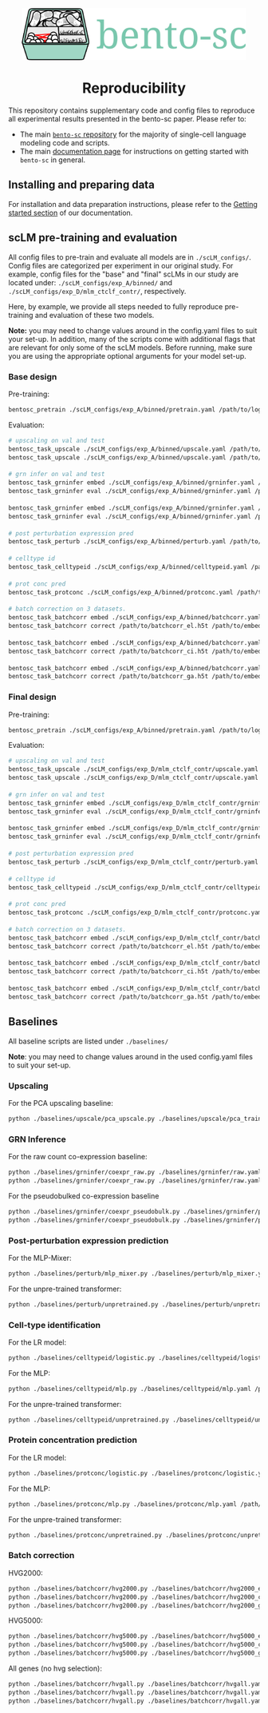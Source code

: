 <div align="center">

<img src="https://raw.githubusercontent.com/gdewael/bento-sc/refs/heads/main/assets/bento.svg" align="center" width="450" alt="bento-sc" href="https://github.com/gdewael/bento-sc">

<h1></h1>

# Reproducibility

</div>

This repository contains supplementary code and config files to reproduce all experimental results presented in the bento-sc paper. Please refer to:
- The main [`bento-sc` repository](https://github.com/gdewael/bento-sc) for the majority of single-cell language modeling code and scripts.
- The main [documentation page](https://bento-sc.readthedocs.io/en/latest/index.html) for instructions on getting started with `bento-sc` in general.


## Installing and preparing data

For installation and data preparation instructions, please refer to the [Getting started section](https://bento-sc.readthedocs.io/en/latest/getting_started.html) of our documentation.

## scLM pre-training and evaluation

All config files to pre-train and evaluate all models are in `./scLM_configs/`.
Config files are categorized per experiment in our original study. For example, config files for the "base" and "final" scLMs in our study are located under: `./scLM_configs/exp_A/binned/` and `./scLM_configs/exp_D/mlm_ctclf_contr/`, respectively.

Here, by example, we provide all steps needed to fully reproduce pre-training and evaluation of these two models.

**Note:** you may need to change values around in the config.yaml files to suit your set-up.
In addition, many of the scripts come with additional flags that are relevant for only some of the scLM models. Before running, make sure you are using the appropriate optional arguments for your model set-up.

### Base design

Pre-training:
```bash
bentosc_pretrain ./scLM_configs/exp_A/binned/pretrain.yaml /path/to/logs_binned/ --lr 0.0003 --data_path /path/to/scTab.h5t
```

Evaluation:
```bash
# upscaling on val and test
bentosc_task_upscale ./scLM_configs/exp_A/binned/upscale.yaml /path/to/logs_binned/ckpt.ckpt --data_path /path/to/scTab_upsc_val.h5t --clf_output True
bentosc_task_upscale ./scLM_configs/exp_A/binned/upscale.yaml /path/to/logs_binned/ckpt.ckpt --data_path /path/to/scTab_upsc_test.h5t --clf_output True

# grn infer on val and test
bentosc_task_grninfer embed ./scLM_configs/exp_A/binned/grninfer.yaml /path/to/logs_binned/ckpt.ckpt /path/to/embeds_grn_binned_val/ --data_path /path/to/scTab_grn_val.h5t
bentosc_task_grninfer eval ./scLM_configs/exp_A/binned/grninfer.yaml /path/to/embeds_grn_binned_val/ /path/to/ext_pertdata.h5ad /path/to/scenicdb.feather --data_path /path/to/scTab_grn_val.h5t --test_mode val

bentosc_task_grninfer embed ./scLM_configs/exp_A/binned/grninfer.yaml /path/to/logs_binned/ckpt.ckpt /path/to/embeds_grn_binned_test/ --data_path /path/to/scTab_grn_test.h5t
bentosc_task_grninfer eval ./scLM_configs/exp_A/binned/grninfer.yaml /path/to/embeds_grn_binned_test/ /path/to/ext_pertdata.h5ad /path/to/scenicdb.feather --data_path /path/to/scTab_grn_test.h5t --test_mode test

# post perturbation expression pred
bentosc_task_perturb ./scLM_configs/exp_A/binned/perturb.yaml /path/to/logs_binned/ckpt.ckpt /path/to/logs_binned/logs_perturb/ --data_path /path/to/perturb.h5t --init_factor 1 --batch_size 32 --lr 0.00007

# celltype id
bentosc_task_celltypeid ./scLM_configs/exp_A/binned/celltypeid.yaml /path/to/logs_binned/ckpt.ckpt /path/to/logs_binned/logs_celltypeid/ --lr 0.0003 --data_path /path/to/scTab.h5t

# prot conc pred
bentosc_task_protconc ./scLM_configs/exp_A/binned/protconc.yaml /path/to/logs_binned/ckpt.ckpt /path/to/logs_binned/logs_protconc/ --lr 0.0001 --data_path /path/to/citeseq.h5t

# batch correction on 3 datasets.
bentosc_task_batchcorr embed ./scLM_configs/exp_A/binned/batchcorr.yaml /path/to/logs_binned/ckpt.ckpt /path/to/embeds_el.npz --data_path /path/to/batchcorr_el.h5t
bentosc_task_batchcorr correct /path/to/batchcorr_el.h5t /path/to/embeds_el.npz /path/to/batchcorr_el_results.h5ad 0 2

bentosc_task_batchcorr embed ./scLM_configs/exp_A/binned/batchcorr.yaml /path/to/logs_binned/ckpt.ckpt /path/to/embeds_ci.npz --data_path /path/to/batchcorr_ci.h5t
bentosc_task_batchcorr correct /path/to/batchcorr_ci.h5t /path/to/embeds_ci.npz /path/to/batchcorr_ci_results.h5ad 0 2

bentosc_task_batchcorr embed ./scLM_configs/exp_A/binned/batchcorr.yaml /path/to/logs_binned/ckpt.ckpt /path/to/embeds_ga.npz --data_path /path/to/batchcorr_ga.h5t
bentosc_task_batchcorr correct /path/to/batchcorr_ga.h5t /path/to/embeds_ga.npz /path/to/batchcorr_ga_results.h5ad 0 3
```

### Final design

Pre-training:
```bash
bentosc_pretrain ./scLM_configs/exp_A/binned/pretrain.yaml /path/to/logs_binned/ --lr 0.0003 --data_path /path/to/scTab.h5t
```

Evaluation:
```bash
# upscaling on val and test
bentosc_task_upscale ./scLM_configs/exp_D/mlm_ctclf_contr/upscale.yaml /path/to/logs_binned/ckpt.ckpt --data_path /path/to/scTab_upsc_val.h5t --clf_output False
bentosc_task_upscale ./scLM_configs/exp_D/mlm_ctclf_contr/upscale.yaml /path/to/logs_binned/ckpt.ckpt --data_path /path/to/scTab_upsc_test.h5t --clf_output False

# grn infer on val and test
bentosc_task_grninfer embed ./scLM_configs/exp_D/mlm_ctclf_contr/grninfer.yaml /path/to/logs_binned/ckpt.ckpt /path/to/embeds_grn_binned_val/ --data_path /path/to/scTab_grn_val.h5t
bentosc_task_grninfer eval ./scLM_configs/exp_D/mlm_ctclf_contr/grninfer.yaml /path/to/embeds_grn_binned_val/ /path/to/ext_pertdata.h5ad /path/to/scenicdb.feather --data_path /path/to/scTab_grn_val.h5t --test_mode val

bentosc_task_grninfer embed ./scLM_configs/exp_D/mlm_ctclf_contr/grninfer.yaml /path/to/logs_binned/ckpt.ckpt /path/to/embeds_grn_binned_test/ --data_path /path/to/scTab_grn_test.h5t
bentosc_task_grninfer eval ./scLM_configs/exp_D/mlm_ctclf_contr/grninfer.yaml /path/to/embeds_grn_binned_test/ /path/to/ext_pertdata.h5ad /path/to/scenicdb.feather --data_path /path/to/scTab_grn_test.h5t --test_mode test

# post perturbation expression pred
bentosc_task_perturb ./scLM_configs/exp_D/mlm_ctclf_contr/perturb.yaml /path/to/logs_binned/ckpt.ckpt /path/to/logs_binned/logs_perturb/ --data_path /path/to/perturb.h5t --init_factor 1 --batch_size 32 --lr 0.00007

# celltype id
bentosc_task_celltypeid ./scLM_configs/exp_D/mlm_ctclf_contr/celltypeid.yaml /path/to/logs_binned/ckpt.ckpt /path/to/logs_binned/logs_celltypeid/ --lr 0.0003 --data_path /path/to/scTab.h5t

# prot conc pred
bentosc_task_protconc ./scLM_configs/exp_D/mlm_ctclf_contr/protconc.yaml /path/to/logs_binned/ckpt.ckpt /path/to/logs_binned/logs_protconc/ --lr 0.0001 --data_path /path/to/citeseq.h5t

# batch correction on 3 datasets.
bentosc_task_batchcorr embed ./scLM_configs/exp_D/mlm_ctclf_contr/batchcorr.yaml /path/to/logs_binned/ckpt.ckpt /path/to/embeds_el.npz --data_path /path/to/batchcorr_el.h5t
bentosc_task_batchcorr correct /path/to/batchcorr_el.h5t /path/to/embeds_el.npz /path/to/batchcorr_el_results.h5ad 0 2

bentosc_task_batchcorr embed ./scLM_configs/exp_D/mlm_ctclf_contr/batchcorr.yaml /path/to/logs_binned/ckpt.ckpt /path/to/embeds_ci.npz --data_path /path/to/batchcorr_ci.h5t
bentosc_task_batchcorr correct /path/to/batchcorr_ci.h5t /path/to/embeds_ci.npz /path/to/batchcorr_ci_results.h5ad 0 2

bentosc_task_batchcorr embed ./scLM_configs/exp_D/mlm_ctclf_contr/batchcorr.yaml /path/to/logs_binned/ckpt.ckpt /path/to/embeds_ga.npz --data_path /path/to/batchcorr_ga.h5t
bentosc_task_batchcorr correct /path/to/batchcorr_ga.h5t /path/to/embeds_ga.npz /path/to/batchcorr_ga_results.h5ad 0 3
```

## Baselines

All baseline scripts are listed under `./baselines/`

**Note**: you may need to change values around in the used config.yaml files to suit your set-up.

### Upscaling

For the PCA upscaling baseline:
```bash
python ./baselines/upscale/pca_upscale.py ./baselines/upscale/pca_train.yaml ./baselines/upscale/pca_test.yaml /path/to/scTab.h5t /path/to/scTab_upsc_val.h5t /path/to/scTab_upsc_test.h5t
```

### GRN Inference

For the raw count co-expression baseline:
```bash
python ./baselines/grninfer/coexpr_raw.py ./baselines/grninfer/raw.yaml /path/to/ext_pertdata.h5ad /path/to/scenicdb.feather /path/to/scTab_grn_val.h5t val
python ./baselines/grninfer/coexpr_raw.py ./baselines/grninfer/raw.yaml /path/to/ext_pertdata.h5ad /path/to/scenicdb.feather /path/to/scTab_grn_test.h5t test
```

For the pseudobulked co-expression baseline
```bash
python ./baselines/grninfer/coexpr_pseudobulk.py ./baselines/grninfer/pseudobulk.yaml /path/to/ext_pertdata.h5ad /path/to/scenicdb.feather /path/to/scTab_grn_val.h5t val
python ./baselines/grninfer/coexpr_pseudobulk.py ./baselines/grninfer/pseudobulk.yaml /path/to/ext_pertdata.h5ad /path/to/scenicdb.feather /path/to/scTab_grn_test.h5t test
```

### Post-perturbation expression prediction

For the MLP-Mixer:
```bash
python ./baselines/perturb/mlp_mixer.py ./baselines/perturb/mlp_mixer.yaml /path/to/logs_perturb_mlpmixer/ --lr 0.01 --init_factor 1 --batch_size 32 --data_path /path/to/perturb.h5t
```

For the unpre-trained transformer:
```bash
python ./baselines/perturb/unpretrained.py ./baselines/perturb/unpretrained.yaml /path/to/logs_perturb_unpre/ --lr 0.00007 --init_factor 1 --batch_size 32 --data_path /path/to/perturb.h5t 
```

### Cell-type identification

For the LR model:
```bash
python ./baselines/celltypeid/logistic.py ./baselines/celltypeid/logistic.yaml /path/to/logs_celltypeid_logistic/ --lr 0.0007 --data_path /path/to/scTab.h5t --batch_size 1024 --n_workers 8 --prefetch_factor 2
```

For the MLP:
```bash
python ./baselines/celltypeid/mlp.py ./baselines/celltypeid/mlp.yaml /path/to/logs_celltypeid_mlp/ --lr 0.007 --data_path /path/to/scTab.h5t --batch_size 1024 --n_workers 8 --prefetch_factor 2
```

For the unpre-trained transformer:
```bash
python ./baselines/celltypeid/unpretrained.py ./baselines/celltypeid/unpretrained.yaml /path/to/logs_celltypeid_unpre/ --data_path /path/to/scTab.h5t --lr 0.0003
```

### Protein concentration prediction

For the LR model:
```bash
python ./baselines/protconc/logistic.py ./baselines/protconc/logistic.yaml /path/to/logs_protconc_logistic/ --lr 0.0003 --batch_size 256 --n_workers 8 --data_path /path/to/citeseq.h5t
```

For the MLP:
```bash
python ./baselines/protconc/mlp.py ./baselines/protconc/mlp.yaml /path/to/logs_protconc_mlp/ --lr 0.007 --batch_size 128 --n_workers 8 --data_path /path/to/citeseq.h5t
```

For the unpre-trained transformer:
```bash
python ./baselines/protconc/unpretrained.py ./baselines/protconc/unpretrained.yaml /path/to/logs_protconc_unpre/ --lr 0.0001 --data_path /path/to/citeseq.h5t
```

### Batch correction

HVG2000:
```bash
python ./baselines/batchcorr/hvg2000.py ./baselines/batchcorr/hvg2000_el.yaml /path/to/batchcorr_hvg2000_el_res.h5ad 0 2 --data_path /path/to/batchcorr_el.h5t
python ./baselines/batchcorr/hvg2000.py ./baselines/batchcorr/hvg2000_ci.yaml /path/to/batchcorr_hvg2000_ci_res.h5ad 0 2 --data_path /path/to/batchcorr_ci.h5t
python ./baselines/batchcorr/hvg2000.py ./baselines/batchcorr/hvg2000_ga.yaml /path/to/batchcorr_hvg2000_ga_res.h5ad 0 3 --data_path /path/to/batchcorr_ga.h5t
```

HVG5000:
```bash
python ./baselines/batchcorr/hvg5000.py ./baselines/batchcorr/hvg5000_el.yaml /path/to/batchcorr_hvg5000_el_res.h5ad 0 2 --data_path /path/to/batchcorr_el.h5t
python ./baselines/batchcorr/hvg5000.py ./baselines/batchcorr/hvg5000_ci.yaml /path/to/batchcorr_hvg5000_ci_res.h5ad 0 2 --data_path /path/to/batchcorr_ci.h5t
python ./baselines/batchcorr/hvg5000.py ./baselines/batchcorr/hvg5000_ga.yaml /path/to/batchcorr_hvg5000_ga_res.h5ad 0 3 --data_path /path/to/batchcorr_ga.h5t
```

All genes (no hvg selection):
```bash
python ./baselines/batchcorr/hvgall.py ./baselines/batchcorr/hvgall.yaml /path/to/batchcorr_hvgall_el_res.h5ad 0 2 --data_path /path/to/batchcorr_el.h5t
python ./baselines/batchcorr/hvgall.py ./baselines/batchcorr/hvgall.yaml /path/to/batchcorr_hvgall_ci_res.h5ad 0 2 --data_path /path/to/batchcorr_ci.h5t
python ./baselines/batchcorr/hvgall.py ./baselines/batchcorr/hvgall.yaml /path/to/batchcorr_hvgall_ga_res.h5ad 0 3 --data_path /path/to/batchcorr_ga.h5t
```